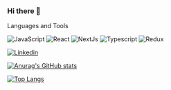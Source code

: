 ### Hi there 👋

Languages and Tools

![JavaScript](https://img.shields.io/badge/-JAVASCRIPT-1e1d1f?style-for=the-badge&logo=javascript&)
![React](https://img.shields.io/badge/-REACT-1e1d1f?style-for=the-badge&logo=react&)
![NextJs](https://img.shields.io/badge/-NEXTJS-1e1d1f?style-for=the-badge&logo=Next.js&)
![Typescript](https://img.shields.io/badge/-TYPESCRIPT-1e1d1f?style-for=the-badge&logo=typescript&)
![Redux](https://img.shields.io/badge/-REDUX-1e1d1f?style-for=the-badge&logo=redux&)

[![Linkedin](https://img.shields.io/badge/-Follow_me-1e1d1f?style-for=the-badge&logo=linkedin)](https://www.linkedin.com/in/sergey-kuharyonok-702b111b7/)

[![Anurag's GitHub stats](https://github-readme-stats.vercel.app/api?username=Sergey-lang&hide=stars,contribs&show_icons=true&theme=dracula)](https://github.com/anuraghazra/github-readme-stats)

[![Top Langs](https://github-readme-stats.vercel.app/api/top-langs/?username=Sergey-lang&layout=compact)](https://github.com/anuraghazra/github-readme-stats)
